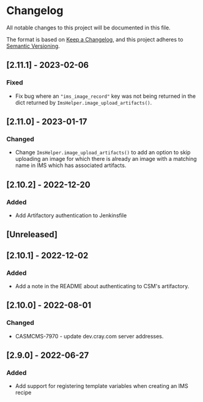 # Changelog

All notable changes to this project will be documented in this file.

The format is based on [Keep a Changelog](https://keepachangelog.com/en/1.0.0/),
and this project adheres to [Semantic Versioning](https://semver.org/spec/v2.0.0.html).

## [2.11.1] - 2023-02-06
### Fixed
- Fix bug where an `"ims_image_record"` key was not being returned in
  the dict returned by `ImsHelper.image_upload_artifacts()`.

## [2.11.0] - 2023-01-17
### Changed
- Change `ImsHelper.image_upload_artifacts()` to add an option to skip
  uploading an image for which there is already an image with a matching
  name in IMS which has associated artifacts.

## [2.10.2] - 2022-12-20
### Added
- Add Artifactory authentication to Jenkinsfile

## [Unreleased]

## [2.10.1] - 2022-12-02
### Added
- Add a note in the README about authenticating to CSM's artifactory.

## [2.10.0] - 2022-08-01
### Changed
- CASMCMS-7970 - update dev.cray.com server addresses.

## [2.9.0] - 2022-06-27

### Added
- Add support for registering template variables when creating an IMS recipe
